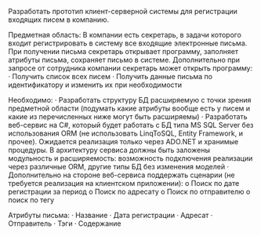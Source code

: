Разработать прототип клиент-серверной системы для регистрации входящих писем в компанию.

Предметная область:
В компании есть секретарь, в задачи которого входит регистрировать в систему все входящие электронные письма.
При получении письма секретарь открывает программу, заполняет атрибуты письма, сохраняет письмо в системе.
Дополнительно при запросе от сотрудника компании секретарь может открыть программу:
· Получить список всех писем
· Получить данные письма по идентификатору и изменить их при необходимости

Необходимо:
· Разработать структуру БД расширяемую с точки зрения предметной области (подумать какие атрибуты вообще есть у писем и какие из перечисленных ниже могут быть расширяемы)
· Разработать веб-сервис на C#, который будет работать с БД типа MS SQL Server без использования ORM (не использовать LinqToSQL, Entity Framework, и прочее). Ожидается реализация только через ADO.NET и хранимые процедуры. В архитектуру сервиса должны быть заложены модульность и расширяемость: возможность подключения реализации через различные ORM, другие типы БД без изменения моделей
· Дополнительно на стороне веб-сервиса поддержать сценарии (не требуется реализация на клиентском приложении):
o Поиск по дате регистрации за период
o Поиск по адресату
o Поиск по отправителю
o поиск по тегу

Атрибуты письма:
· Название
· Дата регистрации
· Адресат
· Отправитель
· Тэги
· Содержание
